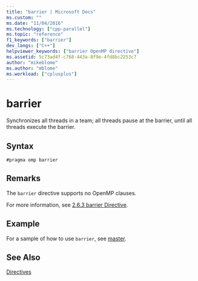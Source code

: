 ```yaml
---
title: "barrier | Microsoft Docs"
ms.custom: ""
ms.date: "11/04/2016"
ms.technology: ["cpp-parallel"]
ms.topic: "reference"
f1_keywords: ["barrier"]
dev_langs: ["C++"]
helpviewer_keywords: ["barrier OpenMP directive"]
ms.assetid: 5c73ad4f-c768-443a-8f9e-4fd8bc2253c7
author: "mikeblome"
ms.author: "mblome"
ms.workload: ["cplusplus"]
---
```

# barrier

Synchronizes all threads in a team; all threads pause at the barrier, until all threads execute the barrier.

## Syntax

```
#pragma omp barrier
```

## Remarks

The `barrier` directive supports no OpenMP clauses.

For more information, see [2.6.3 barrier Directive](../../../parallel/openmp/2-6-3-barrier-directive.md).

## Example

For a sample of how to use `barrier`, see [master](../../../parallel/openmp/reference/master.md).

## See Also

[Directives](../../../parallel/openmp/reference/openmp-directives.md)